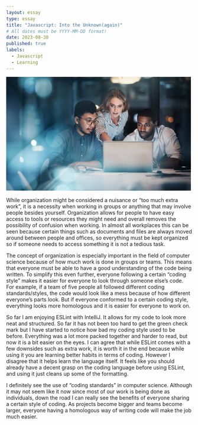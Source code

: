```yaml
---
layout: essay
type: essay
title: "Javascript: Into the Unknown(again)"
# All dates must be YYYY-MM-DD format!
date: 2023-08-30
published: true
labels:
  - Javascript
  - Learning
---
```


<img width="500px" class="rounded float-start pe-4" src="../img/istockphoto-1322205588-612x612.jpg">

While organization might be considered a nuisance or “too much extra work”, it is a necessity when working in groups or anything that may involve people besides yourself.  Organization allows for people to have easy access to tools or resources they might need and overall removes the possibility of confusion when working.  In almost all workplaces this can be seen because certain things such as documents and files are always moved around between people and offices, so everything must be kept organized so if someone needs to access something it is not a tedious task.  

The concept of organization is especially important in the field of computer science because of how much work is done in groups or teams.  This means that everyone must be able to have a good understanding of the code being written.  To simplify this even further, everyone following a certain “coding style” makes it easier for everyone to look through someone else’s code.  For example, if a team of five people all followed different coding standards/styles, the code would look like a mess because of how different everyone’s parts look.  But if everyone conformed to a certain coding style, everything looks more homologous and it is easier for everyone to work on.

So far I am enjoying ESLint with IntelliJ.  It allows for my code to look more neat and structured.  So far it has not been too hard to get the green check mark but I have started to notice how bad my coding style used to be before.  Everything was a lot more packed together and harder to read, but now it is a bit easier on the eyes.  I can agree that while ESLint comes with a few downsides such as extra work, it is worth it in the end because while using it you are learning better habits in terms of coding.  However I disagree that it helps learn the language itself.  It feels like you should already have a decent grasp on the coding language before using ESLint, and using it just cleans up some of the formatting.  

I definitely see the use of “coding standards” in computer science.  Although it may not seem like it now since most of our work is being done as individuals, down the road I can really see the benefits of everyone sharing a certain style of coding.  As projects become bigger and teams become larger, everyone having a homologous way of writing code will make the job much easier.  
